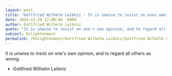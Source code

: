 ```yaml
---
layout: post
title: "Gottfried Wilhelm Leibniz - It is unwise to insist on ones own"
date: 2024-12-28 12:00:00 -0000
author: Gottfried Wilhelm Leibniz
quote: "It is unwise to insist on one's own opinion, and to regard all others as wrong."
subject: Enlightenment
permalink: /Enlightenment/Gottfried Wilhelm Leibniz/Gottfried Wilhelm Leibniz - It is unwise to insist on ones own
---
```


It is unwise to insist on one's own opinion, and to regard all others as wrong.

- Gottfried Wilhelm Leibniz
